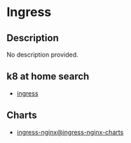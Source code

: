 # Ingress

## Description

No description provided.

## k8 at home search

- [ingress](https://nanne.dev/k8s-at-home-search/#/ingress)

## Charts

- [ingress-nginx@ingress-nginx-charts](https://kubernetes.github.io/ingress-nginx/)
